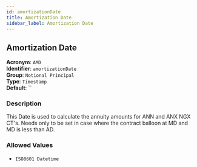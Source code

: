 ```yaml
---
id: amortizationDate
title: Amortization Date
sidebar_label: Amortization Date
---
```


## Amortization Date

**Acronym**: `AMD`  
**Identifier**: `amortizationDate`  
**Group**: `Notional Principal`  
**Type**: `Timestamp`  
**Default**: ``  

### Description
This Date is used to calculate the annuity amounts for ANN and ANX NGX CT's. Needs only to be set in case where the contract balloon at MD and MD is less than AD.

### Allowed Values
- `ISO8601 Datetime`
